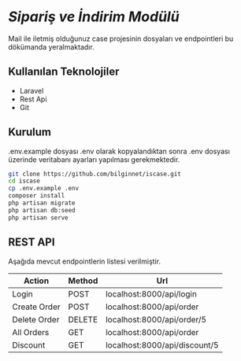# _Sipariş ve İndirim Modülü_

Mail ile iletmiş olduğunuz case projesinin dosyaları ve endpointleri bu dökümanda yeralmaktadır.

## Kullanılan Teknolojiler

- Laravel
- Rest Api
- Git

## Kurulum

.env.example dosyası .env olarak kopyalandıktan sonra .env dosyası üzerinde
veritabanı ayarları yapılması gerekmektedir.

```sh
git clone https://github.com/bilginnet/iscase.git
cd iscase
cp .env.example .env
composer install
php artisan migrate
php artisan db:seed
php artisan serve
```

## REST API

Aşağıda mevcut endpointlerin listesi verilmiştir.

| Action | Method | Url |
| ------ | ------ | ------ |
| Login | POST | localhost:8000/api/login |
| Create Order | POST | localhost:8000/api/order |
| Delete Order | DELETE | localhost:8000/api/order/5 |
| All Orders | GET | localhost:8000/api/order |
| Discount | GET | localhost:8000/api/discount/5 |


